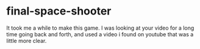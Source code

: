 # final-space-shooter
It took me a while to make this game. I was looking at your video for a long time going back and forth, and used a video i found on youtube that was a little more clear. 
